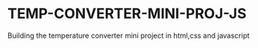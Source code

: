 # TEMP-CONVERTER-MINI-PROJ-JS
Building the temperature converter mini project in html,css and javascript

